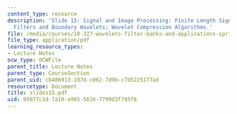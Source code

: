 ```yaml
---
content_type: resource
description: 'Slide 15: Signal and Image Processing: Finite Length Signals; Boundary
  Filters and Boundary Wavelets; Wavelet Compression Algorithms.'
file: /media/courses/18-327-wavelets-filter-banks-and-applications-spring-2003/95977c1d7a18a96556167799d3f785f8_slides15.pdf
file_type: application/pdf
learning_resource_types:
- Lecture Notes
ocw_type: OCWFile
parent_title: Lecture Notes
parent_type: CourseSection
parent_uid: cb486913-197d-c062-7d9b-c7d5225177ad
resourcetype: Document
title: slides15.pdf
uid: 95977c1d-7a18-a965-5616-7799d3f785f8
---
```

